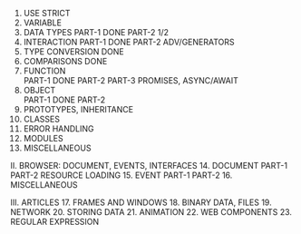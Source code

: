 1. USE STRICT                   
2. VARIABLE                     
3. DATA TYPES
    PART-1  DONE
    PART-2  1/2
4. INTERACTION
    PART-1                      DONE
    PART-2 ADV/GENERATORS
5. TYPE CONVERSION              DONE
6. COMPARISONS                  DONE
7. FUNCTION             
    PART-1                      DONE
    PART-2
    PART-3 PROMISES, ASYNC/AWAIT
8. OBJECT           
    PART-1                      DONE
    PART-2
9. PROTOTYPES, INHERITANCE
10. CLASSES
11. ERROR HANDLING
12. MODULES
13. MISCELLANEOUS

II. BROWSER: DOCUMENT, EVENTS, INTERFACES
14. DOCUMENT
    PART-1
    PART-2 RESOURCE LOADING
15. EVENT
    PART-1
    PART-2
16. MISCELLANEOUS

III. ARTICLES
17. FRAMES AND WINDOWS
18. BINARY DATA, FILES
19. NETWORK
20. STORING DATA
21. ANIMATION
22. WEB COMPONENTS
23. REGULAR EXPRESSION

